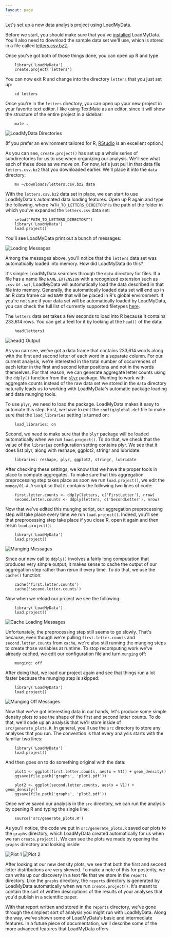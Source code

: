 ```yaml
---
layout: page
---
```

Let's set up a new data analysis project using LoadMyData.

Before we start, you should make sure that you've [installed](./installing.html) LoadMyData. You'll also need to download the sample data set we'll use, which is stored in a file called [letters.csv.bz2](./letters.csv.bz2).

Once you've got both of those things done, you can open up R and type

        library('LoadMyData')
        create.project('letters')

You can now exit R and change into the directory `letters` that you just set up:

        cd letters

Once you're in the `letters` directory, you can open up your new project in your favorite text editor. I like using TextMate as an editor, since it will show the structure of the entire project in a sidebar:

        mate .

![LoadMyData Directories](./directories.png)

(If you prefer an environment tailored for R, [RStudio](http://www.rstudio.com/)
is an excellent option.)

As you can see, `create.project()` has set up a whole series of subdirectories for us to use when organizing our analysis. We'll see what each of these does as we move on. For now, let's just pull in that data file `letters.csv.bz2` that you downloaded earlier. We'll place it into the `data` directory:

        mv ~/Downloads/letters.csv.bz2 data

With the `letters.csv.bz2` data set in place, we can start to use LoadMyData's automated data loading features. Open up R again and type the following, where `PATH_TO_LETTERS_DIRECTORY` is the path of the folder in which you've expanded the `letters.csv` data set:

    
        setwd("PATH_TO_LETTERS_DIRECTORY")
        library('LoadMyData')
        load.project()

You'll see LoadMyData print out a bunch of messages:

![Loading Messages](./loading.png)

Among the messages above, you'll notice that the `letters` data set was automatically loaded into memory. How did LoadMyData do this?

It's simple: LoadMyData searches through the `data` directory for files. If a file has a name like `NAME.EXTENSION` with a recognized extension such as `.csv` or `.sql`, LoadMyData will automatically load the data described in that file into memory. Generally, the automatically loaded data set will end up in an R data frame called `NAME` that will be placed in R's global environment. If you're not sure if your data set will be automatically loaded by LoadMyData, you can check the full list of currently supported filetypes [here](./file_formats.html).

The `letters` data set takes a few seconds to load into R because it contains 233,614 rows. You can get a feel for it by looking at the `head()` of the data:

        head(letters)

![head() Output](./head.png)

As you can see, we've got a data frame that contains 233,614 words along with the first and second letter of each word in a separate column. For our current analysis, we're interested in the total number of occurrences of each letter in the first and second letter positions and not in the words themselves. For that reason, we can generate aggregate letter counts using the `ddply()` function from the [`plyr`](http://plyr.had.co.nz/) package. Wanting to work with aggregate counts instead of the raw data set we stored in the `data` directory naturally leads us to working with LoadMyData's automatic package loading and data munging tools.

To use `plyr`, we need to load the package. LoadMyData makes it easy to automate this step. First, we have to edit the `config/global.dcf` file to make sure that the `load_libraries` setting is turned on:

        load_libraries: on

Second, we need to make sure that the `plyr` package will be loaded automatically when we run `load.project()`. To do that, we check that the value of the `libraries` configuration setting contains plyr. We see that it does list plyr, along with reshape, ggplot2, stringr and lubridate:

        libraries: reshape, plyr, ggplot2, stringr, lubridate

After checking these settings, we know that we have the proper tools in place to compute aggregates. To make sure that this aggregation preprocessing step takes place as soon we run `load.project()`, we edit the `munge/01-A.R` script so that it contains the following two lines of code:

        first.letter.counts <- ddply(letters, c('FirstLetter'), nrow)
        second.letter.counts <- ddply(letters, c('SecondLetter'), nrow)

Now that we've edited this munging script, our aggregation preprocessing step will take place every time we run `load.project()`. Indeed, you'll see that preprocessing step take place if you close R, open it again and then rerun `load.project()`:

        library('LoadMyData')
        load.project()

![Munging Messages](./munging.png)

Since our new call to `ddply()` involves a fairly long computation that produces very simple output, it makes sense to cache the output of our aggregation step rather than rerun it every time. To do that, we use the `cache()` function:

        cache('first.letter.counts')
        cache('second.letter.counts')

Now when we reload our project we see the following:

        library('LoadMyData')
        load.project()

![Cache Loading Messages](./caching.png)

Unfortunately, the preprocessing step still seems to go slowly. That's because, even though we're pulling `first.letter.counts` and `second.letter.counts` from `cache`, we're also still running the munging steps to create those variables at runtime. To stop recomputing work we've already cached, we edit our configuration file and turn `munging` off:

        munging: off

After doing that, we load our project again and see that things run a lot faster because the munging step is skipped:

        library('LoadMyData')
        load.project()

![Munging Off Messages](./munging_off.png)

Now that we've got interesting data in our hands, let's produce some simple density plots to see the shape of the first and second letter counts. To do that, we'll code up an analysis that we'll store inside of `src/generate_plots.R`. In general, you'll use the `src` directory to store any analyses that you run. The convention is that every analysis starts with the familiar two lines:

        library('LoadMyData')
        load.project()

And then goes on to do something original with the data:

        plot1 <- ggplot(first.letter.counts, aes(x = V1)) + geom_density()
        ggsave(file.path('graphs', 'plot1.pdf'))
        
        plot2 <- ggplot(second.letter.counts, aes(x = V1)) + geom_density()
        ggsave(file.path('graphs', 'plot2.pdf'))

Once we've saved our analysis in the `src` directory, we can run the analysis by opening R and typing the single line:

        source('src/generate_plots.R')

As you'll notice, the code we put in `src/generate_plots.R` saved our plots to the `graphs` directory, which LoadMyData created automatically for us when we ran `create.project()`. We can see the plots we made by opening the `graphs` directory and looking inside:

![Plot 1](./plot1.png)
![Plot 2](./plot2.png)

After looking at our new density plots, we see that both the first and second letter distributions are very skewed. To make a note of this for posterity, we can write up our discovery in a text file that we store in the `reports` directory. Like the `graphs` directory, the `reports` directory is generated by LoadMyData automatically when we run `create.project()`. It's meant to contain the sort of written descriptions of the results of your analyses that you'd publish in a scientific paper.

With that report written and stored in the `reports` directory, we've gone through the simplest sort of analysis you might run with LoadMyData. Along the way, we've shown some of LoadMyData's basic and intermediate features. In a future piece of documentation, we'll describe some of the more advanced features that LoadMyData offers.
